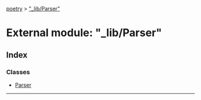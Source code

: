 [poetry](../README.md) > ["_lib/Parser"](../modules/__lib_parser_.md)

# External module: "_lib/Parser"

## Index

### Classes

* [Parser](../classes/__lib_parser_.parser.md)

---

